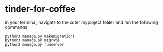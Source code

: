 # tinder-for-coffee
in your terminal, navigate to the outer myproject folder and run the following commands

```
python3 manage.py makemigrations
python3 manage.py migrate
python3 manage.py runserver
```